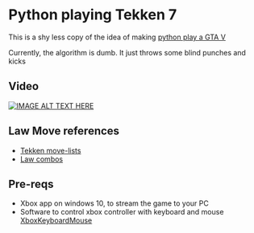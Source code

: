 # Python playing Tekken 7

This is a shy less copy of the idea of making [python play a GTA V](https://github.com/Sentdex/pygta5)

Currently, the algorithm is dumb. It just throws some blind punches and kicks

## Video

[![IMAGE ALT TEXT HERE](http://img.youtube.com/vi/YAguiUPNKoc/0.jpg)](https://www.youtube.com/watch?v=YAguiUPNKoc&feature=youtu.be)

## Law Move references

- [Tekken move-lists](http://tekkengamer.com/tekken-7/move-lists/)
- [Law combos](https://www.eventhubs.com/guides/2012/sep/13/marshall-law-tekken-tag-tournament-2-moves-characters-combos-and-strategy-guides/)

## Pre-reqs

- Xbox app on windows 10, to stream the game to your PC
- Software to control xbox controller with keyboard and mouse [XboxKeyboardMouse](https://github.com/fqlx/XboxKeyboardMouse)